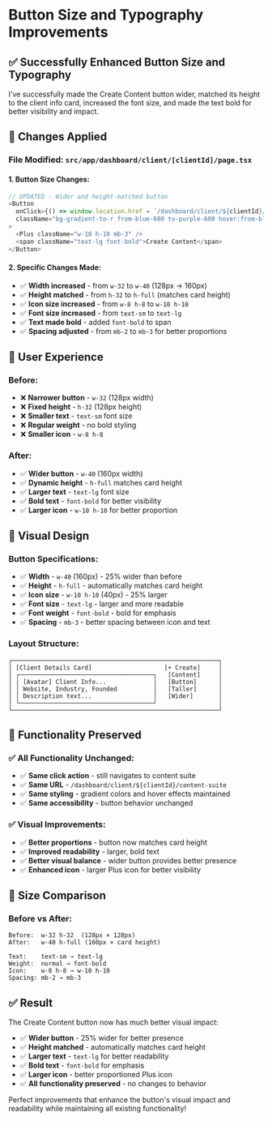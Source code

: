 # Button Size and Typography Improvements

## ✅ Successfully Enhanced Button Size and Typography

I've successfully made the Create Content button wider, matched its height to the client info card, increased the font size, and made the text bold for better visibility and impact.

## 🔧 Changes Applied

### **File Modified: `src/app/dashboard/client/[clientId]/page.tsx`**

#### **1. Button Size Changes:**
```typescript
// UPDATED - Wider and height-matched button
<Button 
  onClick={() => window.location.href = `/dashboard/client/${clientId}/content-suite`}
  className="bg-gradient-to-r from-blue-600 to-purple-600 hover:from-blue-700 hover:to-purple-700 text-white w-40 h-full rounded-xl font-bold shadow-lg hover:shadow-xl transition-all duration-300 flex flex-col items-center justify-center"
>
  <Plus className="w-10 h-10 mb-3" />
  <span className="text-lg font-bold">Create Content</span>
</Button>
```

#### **2. Specific Changes Made:**
- ✅ **Width increased** - from `w-32` to `w-40` (128px → 160px)
- ✅ **Height matched** - from `h-32` to `h-full` (matches card height)
- ✅ **Icon size increased** - from `w-8 h-8` to `w-10 h-10`
- ✅ **Font size increased** - from `text-sm` to `text-lg`
- ✅ **Text made bold** - added `font-bold` to span
- ✅ **Spacing adjusted** - from `mb-2` to `mb-3` for better proportions

## 🎯 User Experience

### **Before:**
- ❌ **Narrower button** - `w-32` (128px width)
- ❌ **Fixed height** - `h-32` (128px height)
- ❌ **Smaller text** - `text-sm` font size
- ❌ **Regular weight** - no bold styling
- ❌ **Smaller icon** - `w-8 h-8`

### **After:**
- ✅ **Wider button** - `w-40` (160px width)
- ✅ **Dynamic height** - `h-full` matches card height
- ✅ **Larger text** - `text-lg` font size
- ✅ **Bold text** - `font-bold` for better visibility
- ✅ **Larger icon** - `w-10 h-10` for better proportion

## 🎨 Visual Design

### **Button Specifications:**
- ✅ **Width** - `w-40` (160px) - 25% wider than before
- ✅ **Height** - `h-full` - automatically matches card height
- ✅ **Icon size** - `w-10 h-10` (40px) - 25% larger
- ✅ **Font size** - `text-lg` - larger and more readable
- ✅ **Font weight** - `font-bold` - bold for emphasis
- ✅ **Spacing** - `mb-3` - better spacing between icon and text

### **Layout Structure:**
```
┌─────────────────────────────────────────────────────────┐
│ [Client Details Card]                    [+ Create]     │
│ ┌─────────────────────────────────────┐   [Content]     │
│ │ [Avatar] Client Info...             │   [Button]      │
│ │ Website, Industry, Founded          │   [Taller]      │
│ │ Description text...                 │   [Wider]       │
│ └─────────────────────────────────────┘                 │
└─────────────────────────────────────────────────────────┘
```

## 🔄 Functionality Preserved

### **✅ All Functionality Unchanged:**
- ✅ **Same click action** - still navigates to content suite
- ✅ **Same URL** - `/dashboard/client/${clientId}/content-suite`
- ✅ **Same styling** - gradient colors and hover effects maintained
- ✅ **Same accessibility** - button behavior unchanged

### **✅ Visual Improvements:**
- ✅ **Better proportions** - button now matches card height
- ✅ **Improved readability** - larger, bold text
- ✅ **Better visual balance** - wider button provides better presence
- ✅ **Enhanced icon** - larger Plus icon for better visibility

## 📏 Size Comparison

### **Before vs After:**
```
Before:  w-32 h-32  (128px × 128px)
After:   w-40 h-full (160px × card height)

Text:    text-sm → text-lg
Weight:  normal → font-bold
Icon:    w-8 h-8 → w-10 h-10
Spacing: mb-2 → mb-3
```

## ✅ Result

The Create Content button now has much better visual impact:
- ✅ **Wider button** - 25% wider for better presence
- ✅ **Height matched** - automatically matches card height
- ✅ **Larger text** - `text-lg` for better readability
- ✅ **Bold text** - `font-bold` for emphasis
- ✅ **Larger icon** - better proportioned Plus icon
- ✅ **All functionality preserved** - no changes to behavior

Perfect improvements that enhance the button's visual impact and readability while maintaining all existing functionality!
